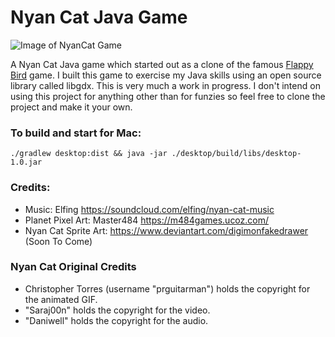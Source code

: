 # Nyan Cat Java Game

![Image of NyanCat Game](https://i.imgur.com/vtPmpK2.png)

A Nyan Cat Java game which started out as a clone of the famous [Flappy Bird](https://flappybird.io/) game.
I built this game to exercise my Java skills using an open source library called libgdx.
This is very much a work in progress. I don't intend on using this project for anything other than for funzies so feel free to clone the project and make it your own.

### To build and start for Mac: 

`./gradlew desktop:dist && java -jar ./desktop/build/libs/desktop-1.0.jar`

### Credits:
- Music: Elfing https://soundcloud.com/elfing/nyan-cat-music
- Planet Pixel Art: Master484 https://m484games.ucoz.com/
- Nyan Cat Sprite Art: https://www.deviantart.com/digimonfakedrawer (Soon To Come)

### Nyan Cat Original Credits
- Christopher Torres (username "prguitarman") holds the copyright for the animated GIF.
- "Saraj00n" holds the copyright for the video.
- "Daniwell" holds the copyright for the audio.
